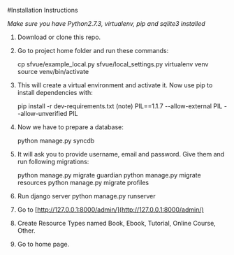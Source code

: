 #Installation Instructions

*Make sure you have Python2.7.3, virtualenv, pip and sqlite3 installed*

1. Download or clone this repo.
2. Go to project home folder and run these commands:

    cp sfvue/example_local.py sfvue/local_settings.py
    virtualenv venv
    source venv/bin/activate

3. This will create a virtual environment and activate it. Now use pip to install dependencies with:

    pip install -r dev-requirements.txt
    (note) 
       PIL==1.1.7 --allow-external PIL --allow-unverified PIL


4. Now we have to prepare a database:

    python manage.py syncdb

5. It will ask you to provide username, email and password. Give them and run following migrations:

    python manage.py migrate guardian
    python manage.py migrate resources
    python manage.py migrate profiles

5. Run django server 
    python manage.py runserver 

6. Go to [http://127.0.0.1:8000/admin/](http://127.0.0.1:8000/admin/)

7. Create Resource Types named Book, Ebook, Tutorial, Online Course, Other.

8. Go to home page.
